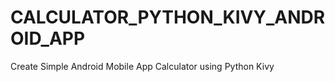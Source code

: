 # CALCULATOR_PYTHON_KIVY_ANDROID_APP
Create Simple Android Mobile App Calculator using  Python Kivy
